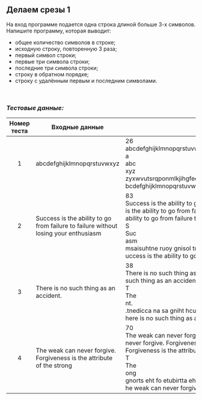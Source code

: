 ## Делаем срезы 1

На вход программе подается одна строка длиной больше 3-х символов. Напишите программу, которая выводит:

- общее количество символов в строке;
- исходную строку, повторенную 3 раза;
- первый символ строки;
- первые три символа строки;
- последние три символа строки;
- строку в обратном порядке;
- строку с удалённым первым и последним символами.

<br>

### *Тестовые данные:*

| Номер теста | Входные данные                                                                      | Выходные данные                                                                                                                                                                                                                                                                                                                                                                                                                                                |
|:-----------:|-------------------------------------------------------------------------------------|----------------------------------------------------------------------------------------------------------------------------------------------------------------------------------------------------------------------------------------------------------------------------------------------------------------------------------------------------------------------------------------------------------------------------------------------------------------|
|      1      | abcdefghijklmnopqrstuvwxyz                                                          | 26<br>abcdefghijklmnopqrstuvwxyzabcdefghijklmnopqrstuvwxyzabcdefghijklmnopqrstuvwxyz<br>a<br>abc<br>xyz<br>zyxwvutsrqponmlkjihgfedcba<br>bcdefghijklmnopqrstuvwxy                                                                                                                                                                                                                                                                                              |
|      2      | Success is the ability to go from failure to failure without losing your enthusiasm | 83<br>Success is the ability to go from failure to failure without losing your enthusiasmSuccess is the ability to go from failure to failure without losing your enthusiasmSuccess is the ability to go from failure to failure without losing your enthusiasm<br>S<br>Suc<br>asm<br>msaisuhtne ruoy gnisol tuohtiw eruliaf ot eruliaf morf og ot ytiliba eht si sseccuS<br>uccess is the ability to go from failure to failure without losing your enthusias |
|      3      | There is no such thing as an accident.                                              | 38<br>There is no such thing as an accident.There is no such thing as an accident.There is no such thing as an accident.<br>T<br>The<br>nt.<br>.tnedicca na sa gniht hcus on si erehT<br>here is no such thing as an accident                                                                                                                                                                                                                                  |
|      4      | The weak can never forgive. Forgiveness is the attribute of the strong              | 70<br>The weak can never forgive. Forgiveness is the attribute of the strongThe weak can never forgive. Forgiveness is the attribute of the strongThe weak can never forgive. Forgiveness is the attribute of the strong<br>T<br>The<br>ong<br>gnorts eht fo etubirtta eht si ssenevigroF .evigrof reven nac kaew ehT<br>he weak can never forgive. Forgiveness is the attribute of the stron                                                                  |